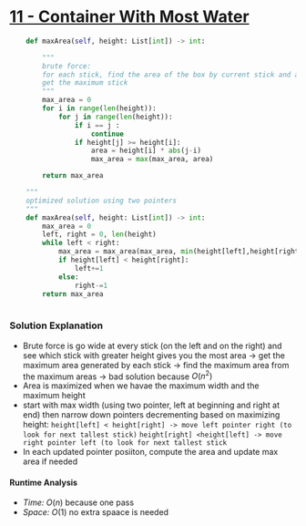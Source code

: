 # [11 - Container With Most Water](https://leetcode.com/problems/container-with-most-water/)

```python
    def maxArea(self, height: List[int]) -> int:

        """
        brute force:
        for each stick, find the area of the box by current stick and all sticks bigger, 
        get the maximum stick 
        """
        max_area = 0
        for i in range(len(height)):
            for j in range(len(height)):
                if i == j :
                    continue
                if height[j] >= height[i]:
                    area = height[i] * abs(j-i)
                    max_area = max(max_area, area)

        return max_area 

    """
    optimized solution using two pointers
    """
    def maxArea(self, height: List[int]) -> int:
        max_area = 0 
        left, right = 0, len(height)
        while left < right:
            max_area = max_area(max_area, min(height[left],height[right]) * (right-left))
            if height[left] < height[right]:
                left+=1
            else:
                right-=1
        return max_area
        
```

### Solution Explanation 
- Brute force is go wide at every stick (on the left and on the right) and see which stick with greater height gives you the most area -> get the maximum area generated by each stick -> find the maximum area from the maximum areas -> bad solution because $O(n^2)$
- Area is maximized when we havae the maximum width and the maximum height
- start with max width (using two pointer, left at beginning and right at end) then narrow down pointers decrementing based on maximizing height:
    `height[left] < height[right] -> move left pointer right (to look for next tallest stick)`
    `height[right] <height[left] -> move right pointer left (to look for next tallest stick`
- In each updated pointer posiiton, compute the area and update max area if needed
#### Runtime Analysis  
- *Time:* $O(n)$ because one pass
- *Space:* $O(1)$ no extra spaace is needed 